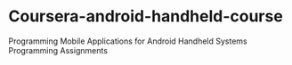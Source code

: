 Coursera-android-handheld-course
================================

Programming Mobile Applications for Android Handheld Systems Programming Assignments
